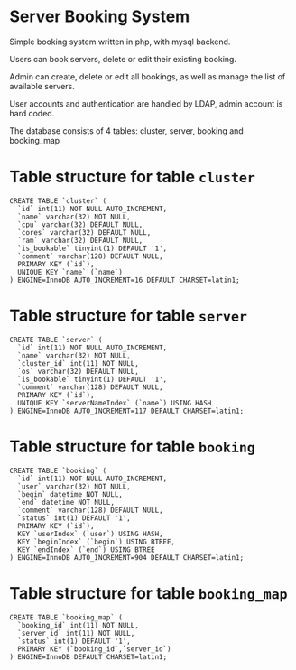 Server Booking System
=====================

 Simple booking system written in php, with mysql backend.

 Users can book servers, delete or edit their existing booking.

 Admin can create, delete or edit all bookings, as well as manage the list of available servers.

 User accounts and authentication are handled by LDAP, admin account is hard coded.

 The database consists of 4 tables: cluster, server, booking and booking_map

Table structure for table `cluster`
=====================================

```
CREATE TABLE `cluster` (
  `id` int(11) NOT NULL AUTO_INCREMENT,
  `name` varchar(32) NOT NULL,
  `cpu` varchar(32) DEFAULT NULL,
  `cores` varchar(32) DEFAULT NULL,
  `ram` varchar(32) DEFAULT NULL,
  `is_bookable` tinyint(1) DEFAULT '1',
  `comment` varchar(128) DEFAULT NULL,
  PRIMARY KEY (`id`),
  UNIQUE KEY `name` (`name`)
) ENGINE=InnoDB AUTO_INCREMENT=16 DEFAULT CHARSET=latin1;
```

Table structure for table `server`
====================================

```
CREATE TABLE `server` (
  `id` int(11) NOT NULL AUTO_INCREMENT,
  `name` varchar(32) NOT NULL,
  `cluster_id` int(11) NOT NULL,
  `os` varchar(32) DEFAULT NULL,
  `is_bookable` tinyint(1) DEFAULT '1',
  `comment` varchar(128) DEFAULT NULL,
  PRIMARY KEY (`id`),
  UNIQUE KEY `serverNameIndex` (`name`) USING HASH
) ENGINE=InnoDB AUTO_INCREMENT=117 DEFAULT CHARSET=latin1;
```

 Table structure for table `booking`
===================================

```
CREATE TABLE `booking` (
  `id` int(11) NOT NULL AUTO_INCREMENT,
  `user` varchar(32) NOT NULL,
  `begin` datetime NOT NULL,
  `end` datetime NOT NULL,
  `comment` varchar(128) DEFAULT NULL,
  `status` int(1) DEFAULT '1',
  PRIMARY KEY (`id`),
  KEY `userIndex` (`user`) USING HASH,
  KEY `beginIndex` (`begin`) USING BTREE,
  KEY `endIndex` (`end`) USING BTREE
) ENGINE=InnoDB AUTO_INCREMENT=904 DEFAULT CHARSET=latin1;
```

 Table structure for table `booking_map`
==========================================

```
CREATE TABLE `booking_map` (
  `booking_id` int(11) NOT NULL,
  `server_id` int(11) NOT NULL,
  `status` int(1) DEFAULT '1',
  PRIMARY KEY (`booking_id`,`server_id`)
) ENGINE=InnoDB DEFAULT CHARSET=latin1;
```

